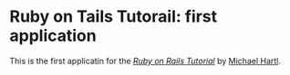 # Ruby on Tails Tutorail: first application

This is the first applicatin for the [*Ruby on Rails Tutorial*](http://railstutorial.org) by [Michael Hartl](http://michaelhearth.com).